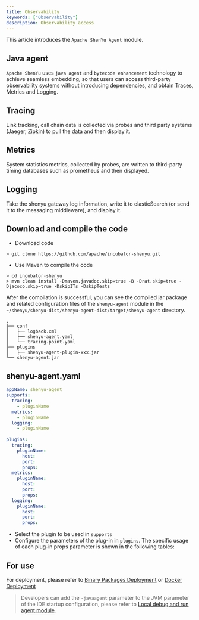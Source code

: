 ```yaml
---
title: Observability
keywords: ["Observability"]
description: Observability access
---
```


This article introduces the `Apache ShenYu Agent` module.

## Java agent

`Apache ShenYu` uses `java agent` and `bytecode enhancement` technology to achieve seamless embedding, so that users can access third-party observability systems without introducing dependencies, and obtain Traces, Metrics and Logging.

## Tracing

Link tracking, call chain data is collected via probes and third party systems (Jaeger, Zipkin) to pull the data and then display it.

## Metrics

System statistics metrics, collected by probes, are written to third-party timing databases such as prometheus and then displayed.

## Logging

Take the shenyu gateway log information, write it to elasticSearch (or send it to the messaging middleware), and display it.

## Download and compile the code

- Download code

```shell
> git clone https://github.com/apache/incubator-shenyu.git
```

- Use Maven to compile the code

```shell
> cd incubator-shenyu
> mvn clean install -Dmaven.javadoc.skip=true -B -Drat.skip=true -Djacoco.skip=true -DskipITs -DskipTests
```

After the compilation is successful, you can see the compiled jar package and related configuration files of the `shenyu-agent` module in the `~/shenyu/shenyu-dist/shenyu-agent-dist/target/shenyu-agent` directory.

```text
.
├── conf
│   ├── logback.xml
│   ├── shenyu-agent.yaml
│   └── tracing-point.yaml
├── plugins
│   ├── shenyu-agent-plugin-xxx.jar
└── shenyu-agent.jar
```

## shenyu-agent.yaml 

```yaml
appName: shenyu-agent
supports:
  tracing:
    - pluginName
  metrics:
    - pluginName
  logging:
    - pluginName
  
plugins:
  tracing:
    pluginName:
      host: 
      port:
      props:
  metrics:
    pluginName:
      host: 
      port:
      props:
  logging:
    pluginName:
      host: 
      port:
      props:
```

- Select the plugin to be used in `supports`
- Configure the parameters of the plug-in in `plugins`. The specific usage of each plug-in props parameter is shown in the following tables:


## For use

For deployment, please refer to [Binary Packages Deployment](../../deployment/deployment-package.md#start-shenyu-bootstrap-with-shenyu-agent) or [Docker Deployment](../../deployment/deployment-docker.md#start-shenyu-bootstrap-with-shenyu-agent)

> Developers can add the `-javaagent` parameter to the JVM parameter of the IDE startup configuration, please refer to [Local debug and run agent module](../../developer/debug-agent.md).
